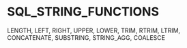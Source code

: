 # SQL_STRING_FUNCTIONS
LENGTH, LEFT, RIGHT, UPPER, LOWER, TRIM, RTRIM, LTRIM, CONCATENATE, SUBSTRING, STRING_AGG, COALESCE
